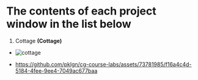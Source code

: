 # The contents of each project window in the list below
1. Cottage **(Cottage)**
* ![cottage](https://github.com/pklgn/cg-course-labs/assets/73781985/7371a87e-5b32-42b4-b34e-842fb53cc179)



* https://github.com/pklgn/cg-course-labs/assets/73781985/f16a4c4d-5184-4fee-9ee4-7049ac677baa
